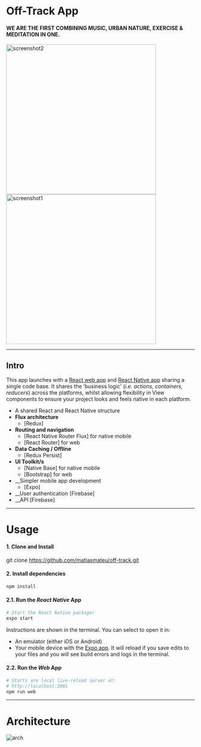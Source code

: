 # Off-Track App

#### WE ARE THE FIRST COMBINING MUSIC, URBAN NATURE, EXERCISE & MEDITATION IN ONE. 

<img src="https://firebasestorage.googleapis.com/v0/b/off-track.appspot.com/o/offtrack2.png?alt=media&token=16aec32c-5025-4491-8564-b860cc2f40ca" alt="screenshot2" width="400px"></img>
<img src="https://firebasestorage.googleapis.com/v0/b/off-track.appspot.com/o/offtrack1.png?alt=media&token=fd617a71-81e4-4481-9bb7-0317304d4d39" alt="screenshot1" width="400px"></img>

---

## Intro

This app launches with a [React web app](https://reactjs.org/) and [React Native app](https://facebook.github.io/react-native/) sharing a single code base. It shares the 'business logic' (_i.e. actions, containers, reducers_) across the platforms, whilst allowing flexibility in View components to ensure your project looks and feels native in each platform.

- A shared React and React Native structure
- __Flux architecture__
    - [Redux]
- __Routing and navigation__
    - [React Native Router Flux] for native mobile
    - [React Router] for web
- __Data Caching / Offline__
    - [Redux Persist]
- __UI Toolkit/s__
    - [Native Base] for native mobile
    - [Bootstrap] for web
- __Simpler mobile app development
    - [Expo]
- __User authentication
    [Firebase]
- __API
    [Firebase]
---
# Usage


#### 1. Clone and Install


git clone https://github.com/matiasmateu/off-track.git

#### 2. Install dependencies
```bash
npm install
```

#### 2.1. Run the _React Native_ App

```bash
# Start the React Native packager
expo start
```

Instructions are shown in the terminal. You can select to open it in:

- An emulator (either iOS or Android)
- Your mobile device with the [Expo app](https://expo.io/). It will reload if you save edits to your files and you will see build errors and logs in the terminal.

#### 2.2. Run the _Web_ App

```bash
# Starts are local live-reload server at:
# http://localhost:3001
npm run web
```

---
# Architecture

<img src="https://firebasestorage.googleapis.com/v0/b/off-track.appspot.com/o/architecture.png?alt=media&token=48ac644e-0773-4e62-bf0f-acffde9ca017" alt="arch" />
